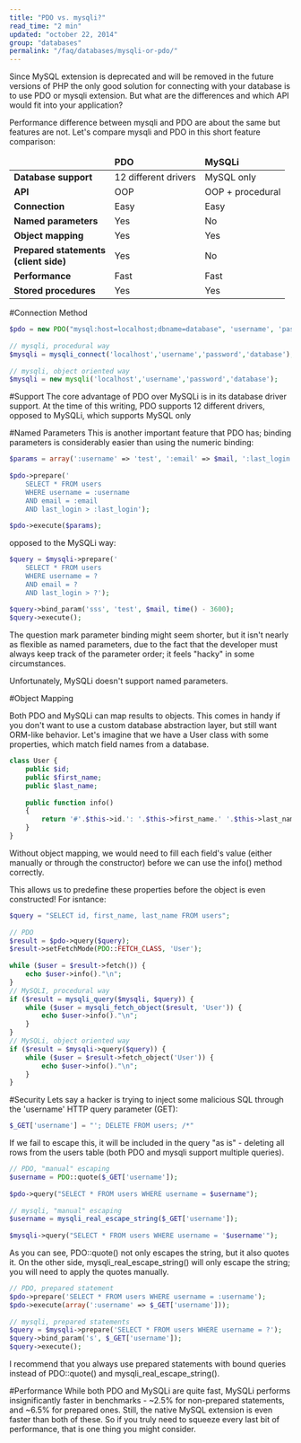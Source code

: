 ```yaml
---
title: "PDO vs. mysqli?"
read_time: "2 min"
updated: "october 22, 2014"
group: "databases"
permalink: "/faq/databases/mysqli-or-pdo/"
---
```


Since MySQL extension is deprecated and will be removed in the future versions of PHP the only good solution for connecting with your
database is to use PDO or mysqli extension. But what are the differences and which API would fit into your application?

Performance difference between mysqli and PDO are about the same but features are not. Let's compare mysqli and PDO in this short
feature comparison:


<table>
<thead>
<tr>
<td></td>
<td>
				<strong>PDO</strong>
			</td>
<td>
				<strong>MySQLi</strong>
			</td>
</tr>
</thead>
<tbody>
<tr>
<td><strong>Database support</strong></td>
<td>12 different drivers</td>
<td>MySQL only</td>
</tr>
<tr>
<td><strong>API</strong></td>
<td>OOP</td>
<td>OOP + procedural</td>
</tr>
<tr>
<td><strong>Connection</strong></td>
<td>Easy</td>
<td>Easy</td>
</tr>
<tr>
<td><strong>Named parameters</strong></td>
<td>Yes</td>
<td>No</td>
</tr>
<tr>
<td><strong>Object mapping</strong></td>
<td>Yes</td>
<td>Yes</td>
</tr>
<tr>
<td><strong>Prepared statements <br>(client side)</strong></td>
<td>Yes</td>
<td>No</td>
</tr>
<tr>
<td><strong>Performance</strong></td>
<td>Fast</td>
<td>Fast</td>
</tr>
<tr>
<td><strong>Stored procedures</strong></td>
<td>Yes</td>
<td>Yes</td>
</tr>
</tbody>
</table>

#Connection Method
```php
$pdo = new PDO("mysql:host=localhost;dbname=database", 'username', 'password');
 
// mysqli, procedural way
$mysqli = mysqli_connect('localhost','username','password','database');
 
// mysqli, object oriented way
$mysqli = new mysqli('localhost','username','password','database');
```
#Support
The core advantage of PDO over MySQLi is in its database driver support. At the time of this writing, PDO supports 12 different drivers, opposed to MySQLi, which supports MySQL only

#Named Parameters
This is another important feature that PDO has; binding parameters is considerably easier than using the numeric binding:

```php
$params = array(':username' => 'test', ':email' => $mail, ':last_login' => time() - 3600);
     
$pdo->prepare('
    SELECT * FROM users
    WHERE username = :username
    AND email = :email
    AND last_login > :last_login');
     
$pdo->execute($params);
```
opposed to the MySQLi way:
```php
$query = $mysqli->prepare('
    SELECT * FROM users
    WHERE username = ?
    AND email = ?
    AND last_login > ?');
     
$query->bind_param('sss', 'test', $mail, time() - 3600);
$query->execute();
```
The question mark parameter binding might seem shorter, but it isn't nearly as flexible as named parameters, due to the fact that the developer must always keep track of the parameter order; it feels "hacky" in some circumstances.

Unfortunately, MySQLi doesn't support named parameters.

#Object Mapping

Both PDO and MySQLi can map results to objects. This comes in handy if you don't want to use a custom database abstraction layer, but still want ORM-like behavior. Let's imagine that we have a User class with some properties, which match field names from a database.

```php
class User {
    public $id;
    public $first_name;
    public $last_name;
     
    public function info()
    {
        return '#'.$this->id.': '.$this->first_name.' '.$this->last_name;
    }
}
```
Without object mapping, we would need to fill each field's value (either manually or through the constructor) before we can use the info() method correctly.

This allows us to predefine these properties before the object is even constructed! For isntance:
```php
$query = "SELECT id, first_name, last_name FROM users";
     
// PDO
$result = $pdo->query($query);
$result->setFetchMode(PDO::FETCH_CLASS, 'User');
 
while ($user = $result->fetch()) {
    echo $user->info()."\n";
}
// MySQLI, procedural way
if ($result = mysqli_query($mysqli, $query)) {
    while ($user = mysqli_fetch_object($result, 'User')) {
        echo $user->info()."\n";
    }
}
// MySQLi, object oriented way
if ($result = $mysqli->query($query)) {
    while ($user = $result->fetch_object('User')) {
        echo $user->info()."\n";
    }
}
```
#Security
Lets say a hacker is trying to inject some malicious SQL through the 'username' HTTP query parameter (GET):

```php
$_GET['username'] = "'; DELETE FROM users; /*"
```
If we fail to escape this, it will be included in the query "as is" - deleting all rows from the users table (both PDO and mysqli support multiple queries).

```php
// PDO, "manual" escaping
$username = PDO::quote($_GET['username']);
 
$pdo->query("SELECT * FROM users WHERE username = $username");
         
// mysqli, "manual" escaping
$username = mysqli_real_escape_string($_GET['username']);
 
$mysqli->query("SELECT * FROM users WHERE username = '$username'");

```
As you can see, PDO::quote() not only escapes the string, but it also quotes it. On the other side, mysqli_real_escape_string() will only escape the string; you will need to apply the quotes manually.

```php
// PDO, prepared statement
$pdo->prepare('SELECT * FROM users WHERE username = :username');
$pdo->execute(array(':username' => $_GET['username']));
 
// mysqli, prepared statements
$query = $mysqli->prepare('SELECT * FROM users WHERE username = ?');
$query->bind_param('s', $_GET['username']);
$query->execute();
```
I recommend that you always use prepared statements with bound queries instead of PDO::quote() and mysqli_real_escape_string().

#Performance
While both PDO and MySQLi are quite fast, MySQLi performs insignificantly faster in benchmarks - ~2.5% for non-prepared statements, and ~6.5% for prepared ones. Still, the native MySQL extension is even faster than both of these. So if you truly need to squeeze every last bit of performance, that is one thing you might consider.
